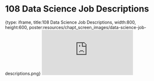 # 108 Data Science Job Descriptions
 
{type: iframe, title:108 Data Science Job Descriptions, width:800, height:600, poster:resources/chapt_screen_images/data-science-job-descriptions.png}
![](https://datatrail-jhu.github.io/DataTrail_ReOrg/no_toc/data-science-job-descriptions.html)
 

 
